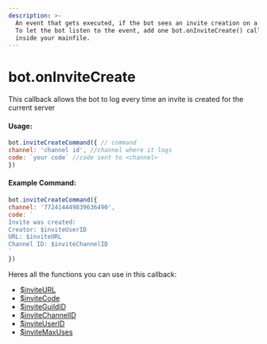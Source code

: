 ```yaml
---
description: >-
  An event that gets executed, if the bot sees an invite creation on a server.
  To let the bot listen to the event, add one bot.onInviteCreate() callback
  inside your mainfile.
---
```


# bot.onInviteCreate

This callback allows the bot to log every time an invite is created for the current server

#### Usage:

```javascript
bot.inviteCreateCommand({ // command
channel: 'channel id', //channel where it logs
code: `your code` //code sent to <channel>
})
```

#### Example Command:

```javascript
bot.inviteCreateCommand({
channel: '772414449839636490',
code: `
Invite was created:
Creator: $inviteUserID
URL: $inviteURL
Channel ID: $inviteChannelID
`
})
```

Heres all the functions you can use in this callback:

* [$inviteURL](broken-reference)
* [$inviteCode](broken-reference)
* [$inviteGuildID](broken-reference)
* [$inviteChannelID](broken-reference)
* [$inviteUserID](broken-reference)
* [$inviteMaxUses](broken-reference)
